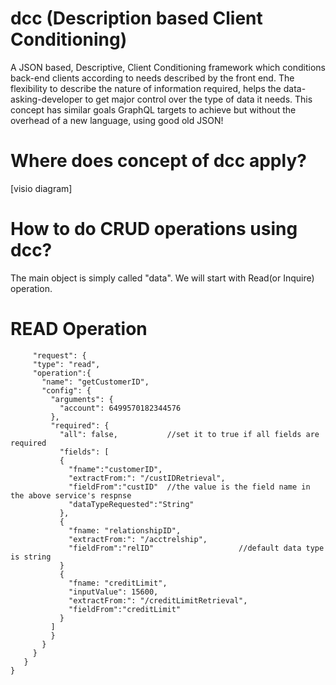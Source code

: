 # dcc (Description based Client Conditioning)
A JSON based, Descriptive, Client Conditioning framework which conditions back-end clients according to needs described by the front end. The flexibility to describe the nature of information required, helps the data-asking-developer to get major control over the type of data it needs. This concept has similar goals GraphQL targets to achieve but without the overhead of a new language, using good old JSON!

# Where does concept of dcc apply?
[visio diagram]

# How to do CRUD operations using dcc?
  The main object is simply called "data". We will start with Read(or Inquire) operation.
  
  # READ Operation
  
 ``` "data": {
	  "request": {
      "type": "read",
      "operation":{
        "name": "getCustomerID",		
        "config": {
          "arguments": {
            "account": 6499570182344576
          },
          "required": {
            "all": false,           //set it to true if all fields are required
            "fields": [
            {
              "fname":"customerID",
              "extractFrom:": "/custIDRetrieval",
              "fieldFrom":"custID"  //the value is the field name in the above service's respnse
              "dataTypeRequested":"String"
            },
            {
              "fname: "relationshipID",
              "extractFrom:": "/acctrelship",
              "fieldFrom":"relID"					//default data type is string
            }
            {
              "fname: "creditLimit",
              "inputValue": 15600,
              "extractFrom:": "/creditLimitRetrieval",
              "fieldFrom":"creditLimit"					
            }
          ]
          }
        }		
      }
	}
 }
```

